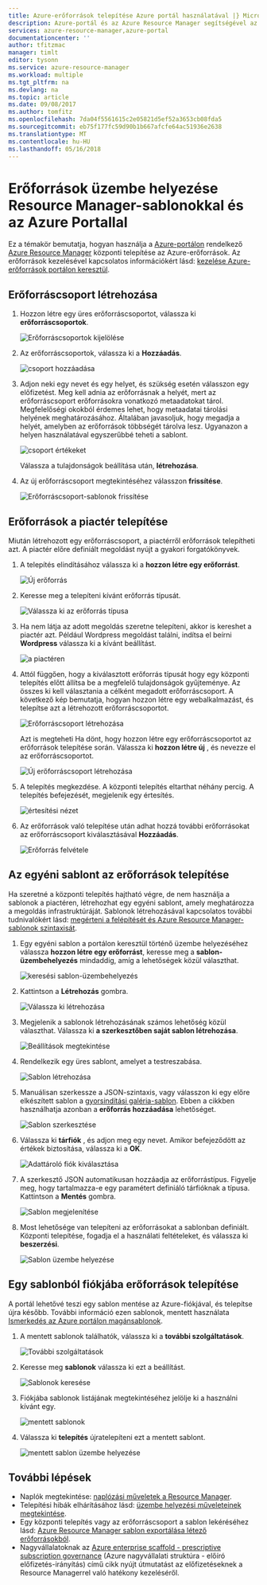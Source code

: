 ```yaml
---
title: Azure-erőforrások telepítése Azure portál használatával |} Microsoft Docs
description: Azure-portál és az Azure Resource Manager segítségével az erőforrások telepítése.
services: azure-resource-manager,azure-portal
documentationcenter: ''
author: tfitzmac
manager: timlt
editor: tysonn
ms.service: azure-resource-manager
ms.workload: multiple
ms.tgt_pltfrm: na
ms.devlang: na
ms.topic: article
ms.date: 09/08/2017
ms.author: tomfitz
ms.openlocfilehash: 7da04f5561615c2e05821d5ef52a3653cb08fda5
ms.sourcegitcommit: eb75f177fc59d90b1b667afcfe64ac51936e2638
ms.translationtype: MT
ms.contentlocale: hu-HU
ms.lasthandoff: 05/16/2018
---
```

# <a name="deploy-resources-with-resource-manager-templates-and-azure-portal"></a>Erőforrások üzembe helyezése Resource Manager-sablonokkal és az Azure Portallal

Ez a témakör bemutatja, hogyan használja a [Azure-portálon](https://portal.azure.com) rendelkező [Azure Resource Manager](resource-group-overview.md) központi telepítése az Azure-erőforrások. Az erőforrások kezelésével kapcsolatos információkért lásd: [kezelése Azure-erőforrások portálon keresztül](resource-group-portal.md).

## <a name="create-resource-group"></a>Erőforráscsoport létrehozása

1. Hozzon létre egy üres erőforráscsoportot, válassza ki **erőforráscsoportok**.

   ![Erőforráscsoportok kijelölése](./media/resource-group-template-deploy-portal/select-resource-groups.png)

1. Az erőforráscsoportok, válassza ki a **Hozzáadás**.

   ![csoport hozzáadása](./media/resource-group-template-deploy-portal/add-resource-group.png)

1. Adjon neki egy nevet és egy helyet, és szükség esetén válasszon egy előfizetést. Meg kell adnia az erőforrásnak a helyét, mert az erőforráscsoport erőforrásokra vonatkozó metaadatokat tárol. Megfelelőségi okokból érdemes lehet, hogy metaadatai tárolási helyének meghatározásához. Általában javasoljuk, hogy megadja a helyét, amelyben az erőforrások többségét tárolva lesz. Ugyanazon a helyen használatával egyszerűbbé teheti a sablont.

   ![csoport értékeket](./media/resource-group-template-deploy-portal/set-group-properties.png)

   Válassza a tulajdonságok beállítása után, **létrehozása**.

1. Az új erőforráscsoport megtekintéséhez válasszon **frissítése**.

   ![Erőforráscsoport-sablonok frissítése](./media/resource-group-template-deploy-portal/refresh-resource-groups.png)

## <a name="deploy-resources-from-marketplace"></a>Erőforrások a piactér telepítése

Miután létrehozott egy erőforráscsoport, a piactérről erőforrások telepítheti azt. A piactér előre definiált megoldást nyújt a gyakori forgatókönyvek.

1. A telepítés elindításához válassza ki a **hozzon létre egy erőforrást**.

   ![Új erőforrás](./media/resource-group-template-deploy-portal/new-resources.png)

1. Keresse meg a telepíteni kívánt erőforrás típusát.

   ![Válassza ki az erőforrás típusa](./media/resource-group-template-deploy-portal/select-resource-type.png)

1. Ha nem látja az adott megoldás szeretne telepíteni, akkor is kereshet a piactér azt. Például Wordpress megoldást találni, indítsa el beírni **Wordpress** válassza ki a kívánt beállítást.

   ![a piactéren](./media/resource-group-template-deploy-portal/search-resource.png)

1. Attól függően, hogy a kiválasztott erőforrás típusát hogy egy központi telepítés előtt állítsa be a megfelelő tulajdonságok gyűjteménye. Az összes ki kell választania a célként megadott erőforráscsoport. A következő kép bemutatja, hogyan hozzon létre egy webalkalmazást, és telepítse azt a létrehozott erőforráscsoportot.

   ![Erőforráscsoport létrehozása](./media/resource-group-template-deploy-portal/select-existing-group.png)

   Azt is megteheti Ha dönt, hogy hozzon létre egy erőforráscsoportot az erőforrások telepítése során. Válassza ki **hozzon létre új** , és nevezze el az erőforráscsoportot.

   ![Új erőforráscsoport létrehozása](./media/resource-group-template-deploy-portal/select-new-group.png)

1. A telepítés megkezdése. A központi telepítés eltarthat néhány percig. A telepítés befejezését, megjelenik egy értesítés.

   ![értesítési nézet](./media/resource-group-template-deploy-portal/view-notification.png)

1. Az erőforrások való telepítése után adhat hozzá további erőforrásokat az erőforráscsoport kiválasztásával **Hozzáadás**.

   ![Erőforrás felvétele](./media/resource-group-template-deploy-portal/add-resource.png)

## <a name="deploy-resources-from-custom-template"></a>Az egyéni sablont az erőforrások telepítése

Ha szeretné a központi telepítés hajtható végre, de nem használja a sablonok a piactéren, létrehozhat egy egyéni sablont, amely meghatározza a megoldás infrastruktúráját. Sablonok létrehozásával kapcsolatos további tudnivalókért lásd: [megérteni a felépítését és Azure Resource Manager-sablonok szintaxisát](resource-group-authoring-templates.md).

1. Egy egyéni sablon a portálon keresztül történő üzembe helyezéséhez válassza **hozzon létre egy erőforrást**, keresse meg a **sablon-üzembehelyezés** mindaddig, amíg a lehetőségek közül választhat.

   ![keresési sablon-üzembehelyezés](./media/resource-group-template-deploy-portal/search-template.png)

1. Kattintson a **Létrehozás** gombra.

   ![Válassza ki létrehozása](./media/resource-group-template-deploy-portal/show-template-option.png)

1. Megjelenik a sablonok létrehozásának számos lehetőség közül választhat. Válassza ki **a szerkesztőben saját sablon létrehozása**.

   ![Beállítások megtekintése](./media/resource-group-template-deploy-portal/see-options.png)

1. Rendelkezik egy üres sablont, amelyet a testreszabása.

   ![Sablon létrehozása](./media/resource-group-template-deploy-portal/blank-template.png)

1. Manuálisan szerkessze a JSON-szintaxis, vagy válasszon ki egy előre elkészített sablon a [gyorsindítási galéria-sablon](https://azure.microsoft.com/resources/templates/). Ebben a cikkben használhatja azonban a **erőforrás hozzáadása** lehetőséget.

   ![Sablon szerkesztése](./media/resource-group-template-deploy-portal/select-add-resource.png)

1. Válassza ki **tárfiók** , és adjon meg egy nevet. Amikor befejeződött az értékek biztosítása, válassza ki a **OK**.

   ![Adattároló fiók kiválasztása](./media/resource-group-template-deploy-portal/add-storage-account.png)

1. A szerkesztő JSON automatikusan hozzáadja az erőforrástípus. Figyelje meg, hogy tartalmazza-e egy paramétert definiáló tárfióknak a típusa. Kattintson a **Mentés** gombra.

   ![Sablon megjelenítése](./media/resource-group-template-deploy-portal/show-json.png)

1. Most lehetősége van telepíteni az erőforrásokat a sablonban definiált. Központi telepítése, fogadja el a használati feltételeket, és válassza ki **beszerzési**.

   ![Sablon üzembe helyezése](./media/resource-group-template-deploy-portal/provide-custom-template-values.png)

## <a name="deploy-resources-from-a-template-saved-to-your-account"></a>Egy sablonból fiókjába erőforrások telepítése

A portál lehetővé teszi egy sablon mentése az Azure-fiókjával, és telepítse újra később. További információ ezen sablonok, mentett használata [Ismerkedés az Azure portálon magánsablonok](../marketplace-consumer/mytemplates-getstarted.md).

1. A mentett sablonok találhatók, válassza ki a **további szolgáltatások**.

   ![További szolgáltatások](./media/resource-group-template-deploy-portal/more-services.png)

1. Keresse meg **sablonok** válassza ki ezt a beállítást.

   ![Sablonok keresése](./media/resource-group-template-deploy-portal/find-templates.png)

1. Fiókjába sablonok listájának megtekintéséhez jelölje ki a használni kívánt egy.

   ![mentett sablonok](./media/resource-group-template-deploy-portal/saved-templates.png)

1. Válassza ki **telepítés** újratelepíteni ezt a mentett sablont.

   ![mentett sablon üzembe helyezése](./media/resource-group-template-deploy-portal/deploy-saved-template.png)

## <a name="next-steps"></a>További lépések
* Naplók megtekintése: [naplózási műveletek a Resource Manager](resource-group-audit.md).
* Telepítési hibák elhárításához lásd: [üzembe helyezési műveleteinek megtekintése](resource-manager-deployment-operations.md).
* Egy központi telepítés vagy az erőforráscsoport a sablon lekéréséhez lásd: [Azure Resource Manager sablon exportálása létező erőforrásokból](resource-manager-export-template.md).
* Nagyvállalatoknak az [Azure enterprise scaffold - prescriptive subscription governance](resource-manager-subscription-governance.md) (Azure nagyvállalati struktúra - előíró előfizetés-irányítás) című cikk nyújt útmutatást az előfizetéseknek a Resource Managerrel való hatékony kezeléséről.

